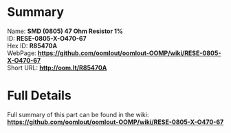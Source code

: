 
Summary
=================
  
Name: __SMD (0805) 47 Ohm Resistor 1%__    
ID: __RESE-0805-X-O470-67__   
Hex ID: __R85470A__   
WebPage: __https://github.com/oomlout/oomlout-OOMP/wiki/RESE-0805-X-O470-67__   
Short URL: __http://oom.lt/R85470A__   

Full Details
==========================
Full summary of this part can be found in the wiki:   
__https://github.com/oomlout/oomlout-OOMP/wiki/RESE-0805-X-O470-67__    

